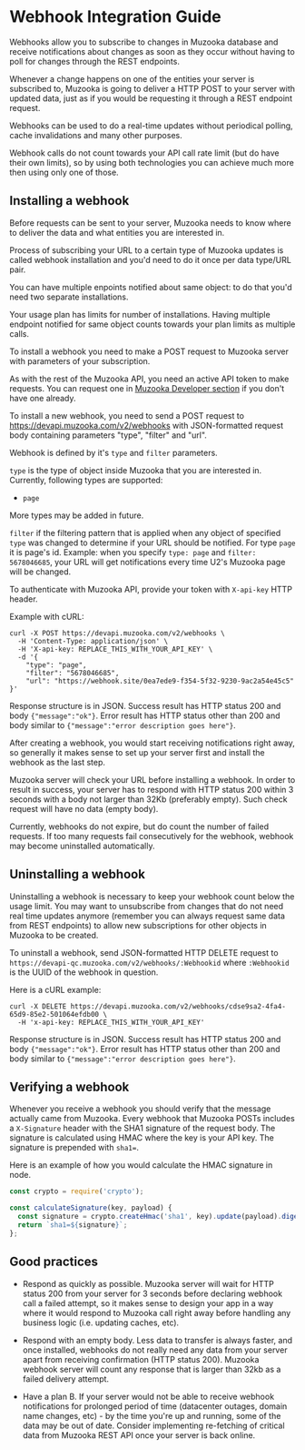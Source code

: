 # Webhook Integration Guide

Webhooks allow you to subscribe to changes in Muzooka database and receive notifications about changes as soon as they occur without having to poll for changes through the REST endpoints.

Whenever a change happens on one of the entities your server is subscribed to, Muzooka is going to deliver a HTTP POST to your server with updated data, just as if you would be requesting it through a REST endpoint request.

Webhooks can be used to do a real-time updates without periodical polling, cache invalidations and many other purposes.

Webhook calls do not count towards your API call rate limit (but do have their own limits), so by using both technologies you can achieve much more then using only one of those.

## Installing a webhook

Before requests can be sent to your server, Muzooka needs to know where to deliver the data and what entities you are interested in.

Process of subscribing your URL to a certain type of Muzooka updates is called webhook installation and you'd need to do it once per data type/URL pair.

You can have multiple enpoints notified about same object: to do that you'd need two separate installations.

Your usage plan has limits for number of installations. Having multiple endpoint notified for same object counts towards  your plan limits as multiple calls.

To install a webhook you need to make a POST request to Muzooka server with parameters of your subscription.

As with the rest of the Muzooka API, you need an active API token to make requests. You can request one in [Muzooka Developer section](https://app.muzooka.com/m/developers) if you don't have one already.

To install a new webhook, you need to send a POST request to https://devapi.muzooka.com/v2/webhooks with JSON-formatted request body containing parameters "type", "filter" and "url".

Webhook is defined by it's `type` and `filter` parameters.

`type` is the type of object inside Muzooka that you are interested in. Currently, following types are supported:
- `page`

More types may be added in future.

`filter` if the filtering pattern that is applied when any object of specified `type` was changed to determine if your URL should be notified. For type `page` it is page's id. Example: when you specify `type: page` and `filter: 5678046685`, your URL will get notifications every time U2's Muzooka page will be changed.

To authenticate with Muzooka API, provide your token with `X-api-key` HTTP header.

Example with cURL:

```
curl -X POST https://devapi.muzooka.com/v2/webhooks \
  -H 'Content-Type: application/json' \
  -H 'X-api-key: REPLACE_THIS_WITH_YOUR_API_KEY' \
  -d '{
    "type": "page",
    "filter": "5678046685",
    "url": "https://webhook.site/0ea7ede9-f354-5f32-9230-9ac2a54e45c5"
}'
```

Response structure is in JSON.
Success result has HTTP status 200 and body `{"message":"ok"}`.
Error result has HTTP status other than 200 and body similar to `{"message":"error description goes here"}`.

After creating a webhook, you would start receiving notifications right away, so generally it makes sense to set up your server first and install the webhook as the last step.

Muzooka server will check your URL before installing a webhook. In order to result in success, your server has to respond with HTTP status 200 within 3 seconds with a body not larger than 32Kb (preferably empty). Such check request will have no data (empty body).

Currently, webhooks do not expire, but do count the number of failed requests. If too many requests fail consecutively for the webhook, webhook may become uninstalled automatically.


## Uninstalling a webhook

Uninstalling a webhook is necessary to keep your webhook count below the usage limit. You may want to unsubscribe from changes that do not need real time updates anymore (remember you can always request same data from REST endpoints) to allow new subscriptions for other objects in Muzooka to be created.

To uninstall a webhook, send JSON-formatted HTTP DELETE request to `https://devapi-qc.muzooka.com/v2/webhooks/:Webhookid` where `:Webhookid` is the UUID of the webhook in question.

Here is a cURL example:
```
curl -X DELETE https://devapi.muzooka.com/v2/webhooks/cdse9sa2-4fa4-65d9-85e2-501064efdb00 \
  -H 'x-api-key: REPLACE_THIS_WITH_YOUR_API_KEY'
```

Response structure is in JSON.
Success result has HTTP status 200 and body `{"message":"ok"}`.
Error result has HTTP status other than 200 and body similar to `{"message":"error description goes here"}`.

## Verifying a webhook

Whenever you receive a webhook you should verify that the message actually came from Muzooka. Every webhook that Muzooka POSTs includes a `X-Signature` header with the SHA1 signature of the request body. The signature is calculated using HMAC where the key is your API key. The signature is prepended with `sha1=`.

Here is an example of how you would calculate the HMAC signature in node.
```javascript
const crypto = require('crypto');

const calculateSignature(key, payload) {
  const signature = crypto.createHmac('sha1', key).update(payload).digest('hex');
  return `sha1=${signature}`;
};
```

## Good practices

- Respond as quickly as possible. Muzooka server will wait for HTTP status 200 from your server for 3 seconds before declaring webhook call a failed attempt, so it makes sense to design your app in a way where it would respond to Muzooka call right away before handling any business logic (i.e. updating caches, etc).

- Respond with an empty body. Less data to transfer is always faster, and once installed, webhooks do not really need any data from your server apart from receiving confirmation (HTTP status 200). Muzooka webhook server will count any response that is larger than 32kb as a failed delivery attempt.

- Have a plan B. If your server would not be able to receive webhook notifications for prolonged period of time (datacenter outages, domain name changes, etc) - by the time you're up and running, some of the data may be out of date. Consider implementing re-fetching of critical data from Muzooka REST API once your server is back online.

